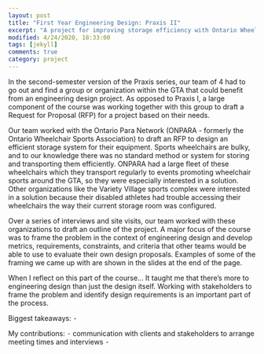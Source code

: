 ```yaml
---
layout: post
title: "First Year Engineering Design: Praxis II"
excerpt: "A project for improving storage efficiency with Ontario Wheelchair Sports."
modified: 4/24/2020, 18:33:00
tags: [jekyll]
comments: true
category: project
---
```


In the second-semester version of the Praxis series, our team of 4 had to go out and find a group or organization within the GTA that could benefit from an engineering design project. As opposed to Praxis I, a large component of the course was working together with this group to draft a Request for Proposal (RFP) for a project based on their needs.

Our team worked with the Ontario Para Network (ONPARA - formerly the Ontario Wheelchair Sports Association) to draft an RFP to design an efficient storage system for their equipment. Sports wheelchairs are bulky, and to our knowledge there was no standard method or system for storing and transporting them efficiently. ONPARA had a large fleet of these wheelchairs which they transport regularly to events promoting wheelchair sports around the GTA, so they were especially interested in a solution. Other organizations like the Variety Village sports complex were interested in a solution because their disabled athletes had trouble accessing their wheelchairs the way their current storage room was configured.

Over a series of interviews and site visits, our team worked with these organizations to draft an outline of the project. A major focus of the course was to frame the problem in the context of engineering design and develop metrics, requirements, constraints, and criteria that other teams would be able to use to evaluate their own design proposals. Examples of some of the framing we came up with are shown in the slides at the end of the page.

When I reflect on this part of the course... It taught me that there’s more to engineering design than just the design itself. Working with stakeholders to frame the problem and identify design requirements is an important part of the process. 

Biggest takeaways:
⁃	

My contributions:
⁃   communication with clients and stakeholders to arrange meeting times and interviews
⁃
